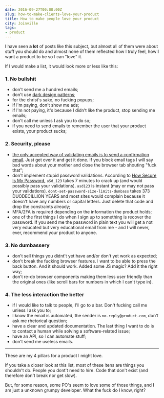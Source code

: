 ```yaml
---
date: 2016-09-27T00:00:00Z
slug: how-to-make-clients-love-your-product
title: How to make people love your product
city: Joinville
tags:
- product
---
```


I have seen **a lot** of posts like this subject, but almost all of them were
about stuff you should do and almost none of them reflected how I
truly feel, how I want a product to be so I can "love" it.

<!--more-->

If I would make a list, it would look more or less like this:

### 1. No bullshit

- don't send me a hundred emails;
- don't use [dark design patterns](http://darkpatterns.org/);
- for the christ's sake, no fucking popups;
- if I'm paying, don't show me ads;
- if I'm not paying, it's because I didn't like the product, stop sending me
  emails;
- don't call me unless I ask you to do so;
- if you need to send emails to remember the user that your product exists,
  your product sucks;

### 2. Security, please

- [the only accepted way of validating emails is to send a confirmation email](https://hackernoon.com/the-100-correct-way-to-validate-email-addresses-7c4818f24643).
  Just get over it and get it done. If you block email tags I will say bad words
  about your mother and close the browser tab shouting "fuck that";
- don't implement stupid password validations. According to
  [How Secure Is My Password](https://howsecureismypassword.net/),
  `aSd_123` takes 7 minutes to crack up (and would possibly pass your validations).
  `asd123` is instant (may or may not pass your validations).
  `dont-set-password-size-limits-dumbass` takes 373 DUODECILLION YEARS and most
  sites would complain because it doesn't have any numbers or capital letters.
  Just delete that code and drop the constraints already;
- MFA/2FA is required depending on the information the product holds;
- one of the first things I do when I sign up to something is recover the
  password. If you send me the password in plain text you will get a not very
  educated but very educational email from me - and I will never, ever,
  recommend your product to anyone.

### 3. No dumbassery

- don't sell things you didnt't yet have and/or don't yet work as expected;
- don't break the fucking browser features. I want to be able to press the
  back button. And it should work. Added some JS magic? Add it the right way;
- don't re-do browser components making them less user friendly than the
  original ones (like scroll bars for numbers in which I can't type in).

### 4. The less interaction the better

- if I would like to talk to people, I'll go to a bar. Don't fucking call me
  unless I ask you to;
- I know the email is automated, the sender is `no-reply@product.com`,
  don't ask me rhetorical question;
- have a clear and updated documentation. The last thing I want to
  do is to contact a human while solving a software-related issue;
- have an API, so I can automate stuff;
- don't send me useless emails.

---

These are my 4 pillars for a product I might love.

If you take a closer look at this list, most of these itens are things you
shouldn't do. People you dont't need to hire. Code that don't exist
(and therefore don't break nor get slow).

But, for some reason, some PO's seem to love some of those things,
and I am just a unknown grumpy developer. What the fuck do I know, right?
